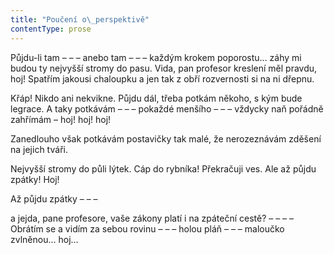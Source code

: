 ```yaml
---
title: "Poučení o\_perspektivě"
contentType: prose
---
```


Půjdu-li tam – – – anebo tam – – – každým krokem poporostu… záhy mi budou ty nejvyšší stromy do pasu. Vida, pan profesor kreslení měl pravdu, hoj! Spatřím jakousi chaloupku a jen tak z obří rozvernosti si na ni dřepnu.

Křáp! Nikdo ani nekvikne. Půjdu dál, třeba potkám někoho, s kým bude legrace. A taky potkávám – – – pokaždé menšího – – – vždycky naň pořádně zahřímám – hoj! hoj! hoj!

Zanedlouho však potkávám postavičky tak malé, že nerozeznávám zděšení na jejich tváři.

Nejvyšší stromy do půli lýtek. Cáp do rybníka! Překračuji ves. Ale až půjdu zpátky! Hoj!

Až půjdu zpátky – – –

a jejda, pane profesore, vaše zákony platí i na zpáteční cestě? – – – – Obrátím se a vidím za sebou rovinu – – – holou pláň – – – maloučko zvlněnou… hoj…
